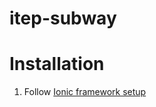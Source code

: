 itep-subway
===========

# Installation
1. Follow [Ionic framework setup](http://ionicframework.com/getting-started/)
